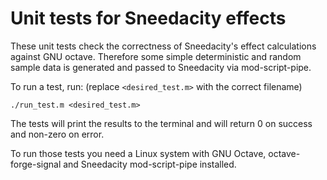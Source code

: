 # Unit tests for Sneedacity effects

These unit tests check the correctness of Sneedacity's effect calculations
against GNU octave. Therefore some simple deterministic and random
sample data is generated and passed to Sneedacity via mod-script-pipe.

To run a test, run: (replace `<desired_test.m>` with the correct filename)
```
./run_test.m <desired_test.m>
```

The tests will print the results to the terminal and will return 0 on
success and non-zero on error.

To run those tests you need a Linux system with GNU Octave,
octave-forge-signal and Sneedacity mod-script-pipe installed.
